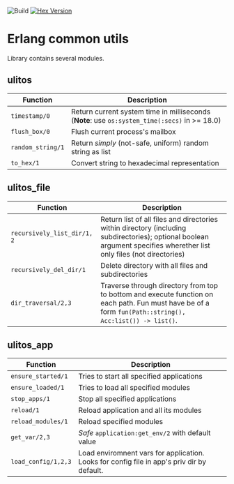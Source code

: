 ![Build](https://github.com/palkan/ulitos/workflows/Test/badge.svg)
[![Hex Version](https://img.shields.io/hexpm/v/ulitos.svg)](https://hex.pm/packages/ulitos)

# Erlang common utils

Library contains several modules.

## ulitos

| Function                    | Description   |
|-----------------------------|---------------|
| `timestamp/0`               | Return current system time in milliseconds (**Note**: use `os:system_time(:secs)` in >= 18.0)|
| `flush_box/0`               | Flush current process's mailbox |
| `random_string/1`           | Return _simply_ (not-safe, uniform) random string as list |
| `to_hex/1`                  | Convert string to hexadecimal representation |

## ulitos_file

| Function                    | Description   |
|-----------------------------|---------------|
| `recursively_list_dir/1, 2`    | Return list of all files and directories within directory (including subdirectories); optional boolean argument specifies wherether list only files (not directories) |
| `recursively_del_dir/1`    | Delete directory with all files and subdirectories |
| `dir_traversal/2,3` | Traverse through directory from top to bottom and execute function on each path. Fun must have be of a form `fun(Path::string(), Acc:list()) -> list()`. |

## ulitos_app

| Function                    | Description   |
|-----------------------------|---------------|
| `ensure_started/1`          | Tries to start all specified applications |
| `ensure_loaded/1`           | Tries to load all specified modules |
| `stop_apps/1`               | Stop  all specified applications |
| `reload/1`                  | Reload application and all its modules |
| `reload_modules/1`          | Reload specified modules |
| `get_var/2,3`               | _Safe_ `application:get_env/2` with default value |
| `load_config/1,2,3`         | Load enviromnent vars for application. Looks for config file in app's priv dir by default. |



